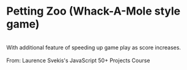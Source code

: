 # Petting Zoo (Whack-A-Mole style game)
</br>
With additional feature of speeding up game play as score increases.
</br>
</br>
From: Laurence Svekis's JavaScript 50+ Projects Course